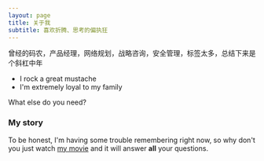 ```yaml
---
layout: page
title: 关于我
subtitle: 喜欢折腾、思考的偏执狂
---
```


曾经的码农，产品经理，网络规划，战略咨询，安全管理，标签太多，总结下来是个斜杠中年

- I rock a great mustache
- I'm extremely loyal to my family

What else do you need?

### My story

To be honest, I'm having some trouble remembering right now, so why don't you just watch [my movie](https://en.wikipedia.org/wiki/The_Princess_Bride_%28film%29) and it will answer **all** your questions.
